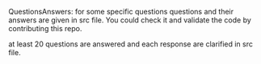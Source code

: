 QuestionsAnswers: for some specific questions
questions and their answers are given in src file. You could check it and validate the code by contributing this repo. 

at least 20 questions are answered and each response are clarified in src file.
